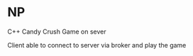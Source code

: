 # NP

C++ Candy Crush Game on sever

Client able to connect to server via broker and play the game

